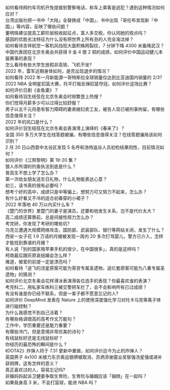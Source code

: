 如何看待网约车司机开免提接到警察电话，称车上乘客是逃犯？遇到这种情况如何应对？  
台湾出版社把一书中「大陆」全替换成「中国」，书中出现「哥伦布发现新『中国』」等内容，反映了哪些问题？  
董明珠建议提高工薪阶层税收起征点，富人多交税，你认同她的观点吗？  
基因的优胜劣汰特征为什么没有把世界上所有丑的人完全淘汰掉？  
如何看待吉祥航空一客机风挡现大面积蛛网裂纹，7 分钟下降 4300 米备降武汉？  
中国代表团在北京冬奥会共获得 9 金 4 银 2 铜的成绩，如何评价中国运动健儿本届赛事的表现？  
怎么看待有些大学生放假非高铁、飞机不坐?  
2022 年，雷军近期身体如何，是否出现退步的情况？  
如何看待 2022 年一月新能源一哥特斯拉全球销量仅达到比亚迪国内销量的 2/3?  
2022 NBA 全明星扣篮大赛，托平打板反弹扣篮夺冠，如何评价这场比赛？  
如何评价日剧《金鱼妻》？  
如何看待羽生结弦在北京冬奥会时频繁登上热搜？  
你们觉得月薪多少可以过得比较舒服？  
男子以五千元将患有智力障碍的妻弟媳妇卖工友，被告人现已被刑事拘留，有哪些信息值得关注？  
2022 年的风口是什么？  
如何评价羽生结弦在北京冬奥会表演滑上演绎的《春来了》？  
全国 350 多万大学生在线答题被骗，有哪些信息值得关注？在线答题骗局该如何识别？  
2 月 20 日山西晋中太谷区发现 5 名呼和浩特返谷人员初检结果阳性，目前情况如何？  
如何评价《江照黎明》第 19-20 集？  
狼人杀所谓的钓鱼执法到底是什么？  
普高生不想上学了怎么办？  
第一次给女朋友送生日礼物，什么礼物能表达心意？  
初三，读书真的很有必要吗？  
想考个好的高中，成绩只是中等偏上，想努力可又努力不起来，怎么办？  
有什么好看又不冷的适合初春穿的小裙子？  
2022 年落地 40 万以内买什么车？  
《楚门的世界》里楚门的妻子是演员，还要和他发生关系，岂不是代价太大？  
高二成绩还算靠前，总是间接性努力怎么办？  
考完研，你发现了考研的哪些坑?  
乌克兰遭遇大规模网络攻击，国防部、武装部队、银行等网站关闭，发生了什么？  
西安一女子花 1.9 万请的月嫂被发现一周内 20 多次打骂婴儿，警方已介入，怎样才能找到靠谱的月嫂？  
有人说「别的国家用苹果手机的很少，在中国很多」，真的是这样吗？  
柯南最后跟灰原哀结婚会怎么样？  
难道，被爱的前提一定是漂亮吗？  
如何看待「逆飞的流星原案可能为宵宫专属圣遗物，追忆套原案可能为八重专属圣遗物」的猜测？  
如何评价北京冬奥会花样滑冰表演滑各位选手的表现？你最喜欢谁的表演？  
考完科二，用私家车练科三被交警把车拦了，会不会影响所有已过成绩？  
有没有谁是你已经不联系，但是一辈子都不愿意忘记的人?  
如何评价 DeepMind 发表在 Nature 上的使用深度强化学习对托卡马克等离子体进行磁控制？  
为什么我感觉不到自己活着？  
有哪些格调很高的高考作文万能句？  
工作中，学历重要还是能力重要？  
有哪些冷门，但是意境非常优美的诗句？  
有线鼠标好还是无线鼠标好？  
你经历的最恐怖的瞬间是什么 ?  
《DOTA2》炸弹人将于 7.31 更新中重做，如何评价迄今为止的炸弹人？  
英国男子 4x100 米接力东京奥运银牌被取消，苏炳添谢震业吴智强汤星强或递补获铜牌，这有怎样的意义？  
真正喜欢过的人，容易忘记吗?  
非婚妈妈起诉卫健委争取生育险，生育险与婚姻应该「捆绑」在一起吗？  
如果我身高 3 米，不会打篮球，能进 NBA 吗？  
